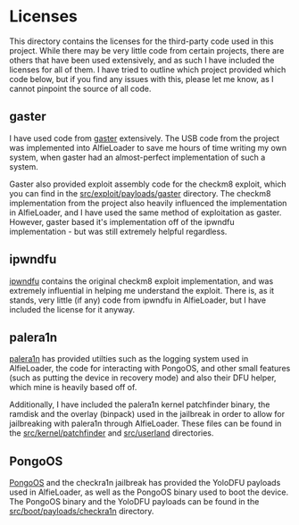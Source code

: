 # Licenses

This directory contains the licenses for the third-party code used in this project. While there may be very little code from certain projects, there are others that have been used extensively, and as such I have included the licenses for all of them. I have tried to outline which project provided which code below, but if you find any issues with this, please let me know, as I cannot pinpoint the source of all code.

## gaster
I have used code from [gaster](https://github.com/0x7FF/gaster) extensively. The USB code from the project was implemented into AlfieLoader to save me hours of time writing my own system, when gaster had an almost-perfect implementation of such a system.

Gaster also provided exploit assembly code for the checkm8 exploit, which you can find in the [src/exploit/payloads/gaster](../../src/exploit/payloads/gaster) directory. The checkm8 implementation from the project also heavily influenced the implementation in AlfieLoader, and I have used the same method of exploitation as gaster. However, gaster based it's implementation off of the ipwndfu implementation - but was still extremely helpful regardless.

## ipwndfu
[ipwndfu](https://github.com/axi0mX/ipwndfu) contains the original checkm8 exploit implementation, and was extremely influential in helping me understand the exploit. There is, as it stands, very little (if any) code from ipwndfu in AlfieLoader, but I have included the license for it anyway.

## palera1n
[palera1n](https://github.com/palera1n/palera1n) has provided utilties such as the logging system used in AlfieLoader, the code for interacting with PongoOS, and other small features (such as putting the device in recovery mode) and also their DFU helper, which mine is heavily based off of.

Additionally, I have included the palera1n kernel patchfinder binary, the ramdisk and the overlay (binpack) used in the jailbreak in order to allow for jailbreaking with palera1n through AlfieLoader. These files can be found in the [src/kernel/patchfinder](../../src/kernel/patchfinder/) and [src/userland](../../src/userland/)  directories.

## PongoOS
[PongoOS](https://github.com/checkra1n/PongoOS) and the checkra1n jailbreak has provided the YoloDFU payloads used in AlfieLoader, as well as the PongoOS binary used to boot the device. The PongoOS binary and the YoloDFU payloads can be found in the [src/boot/payloads/checkra1n](../../src/boot/payloads/checkra1n) directory.